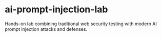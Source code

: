 # ai-prompt-injection-lab
Hands-on lab combining traditional web security testing with modern AI prompt injection attacks and defenses.
